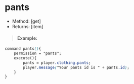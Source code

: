 # pants

* Method: \[get\]
* Returns: \[item\]

> #### Example:

```css
command pants(){
    permission = "pants";
    execute(){
        pants = player.clothing.pants;
        player.message("Your pants id is " + pants.id);
    }
}
```

